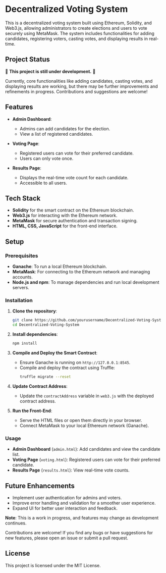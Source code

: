 # Decentralized Voting System

This is a decentralized voting system built using Ethereum, Solidity, and Web3.js, allowing administrators to create elections and users to vote securely using MetaMask. The system includes functionalities for adding candidates, registering voters, casting votes, and displaying results in real-time.

## Project Status

🚧 **This project is still under development.** 🚧

Currently, core functionalities like adding candidates, casting votes, and displaying results are working, but there may be further improvements and refinements in progress. Contributions and suggestions are welcome!

## Features

- **Admin Dashboard**: 
  - Admins can add candidates for the election.
  - View a list of registered candidates.

- **Voting Page**: 
  - Registered users can vote for their preferred candidate.
  - Users can only vote once.

- **Results Page**: 
  - Displays the real-time vote count for each candidate.
  - Accessible to all users.

## Tech Stack

- **Solidity** for the smart contract on the Ethereum blockchain.
- **Web3.js** for interacting with the Ethereum network.
- **MetaMask** for secure authentication and transaction signing.
- **HTML, CSS, JavaScript** for the front-end interface.

## Setup

### Prerequisites

- **Ganache**: To run a local Ethereum blockchain.
- **MetaMask**: For connecting to the Ethereum network and managing accounts.
- **Node.js and npm**: To manage dependencies and run local development servers.

### Installation

1. **Clone the repository**:
   ```bash
   git clone https://github.com/yourusername/Decentralized-Voting-System.git
   cd Decentralized-Voting-System
   ```

2. **Install dependencies**:
   ```bash
   npm install
   ```

3. **Compile and Deploy the Smart Contract**:
   - Ensure Ganache is running on `http://127.0.0.1:8545`.
   - Compile and deploy the contract using Truffle:
     ```bash
     truffle migrate --reset
     ```

4. **Update Contract Address**:
   - Update the `contractAddress` variable in `web3.js` with the deployed contract address.

5. **Run the Front-End**:
   - Serve the HTML files or open them directly in your browser.
   - Connect MetaMask to your local Ethereum network (Ganache).

### Usage

- **Admin Dashboard** (`admin.html`): Add candidates and view the candidate list.
- **Voting Page** (`voting.html`): Registered users can vote for their preferred candidate.
- **Results Page** (`results.html`): View real-time vote counts.

## Future Enhancements

- Implement user authentication for admins and voters.
- Improve error handling and validation for a smoother user experience.
- Expand UI for better user interaction and feedback.

**Note**: This is a work in progress, and features may change as development continues.

Contributions are welcome! If you find any bugs or have suggestions for new features, please open an issue or submit a pull request.

## License

This project is licensed under the MIT License.
